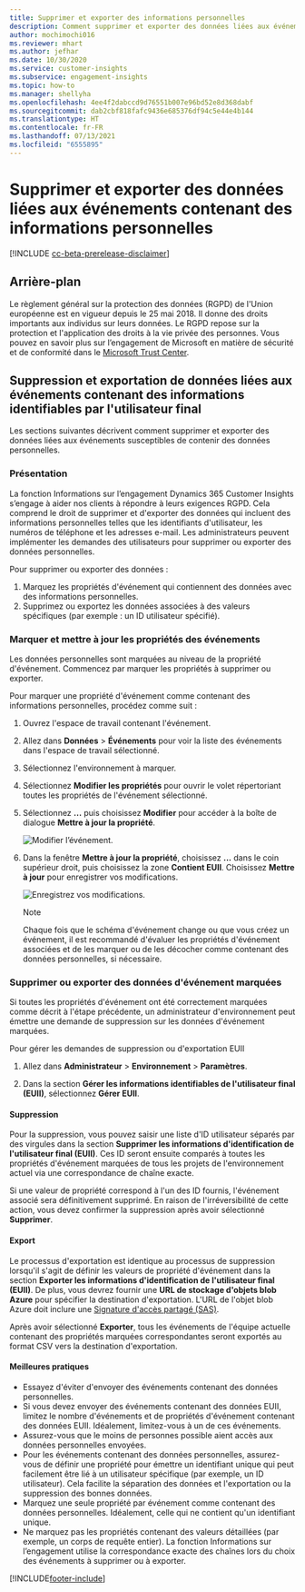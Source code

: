 ```yaml
---
title: Supprimer et exporter des informations personnelles
description: Comment supprimer et exporter des données liées aux événements contenant des données personnelles.
author: mochimochi016
ms.reviewer: mhart
ms.author: jefhar
ms.date: 10/30/2020
ms.service: customer-insights
ms.subservice: engagement-insights
ms.topic: how-to
ms.manager: shellyha
ms.openlocfilehash: 4ee4f2dabccd9d76551b007e96bd52e8d368dabf
ms.sourcegitcommit: dab2cbf818fafc9436e685376df94c5e44e4b144
ms.translationtype: HT
ms.contentlocale: fr-FR
ms.lasthandoff: 07/13/2021
ms.locfileid: "6555895"
---
```

# <a name="delete-and-export-event-data-containing-personal-information"></a>Supprimer et exporter des données liées aux événements contenant des informations personnelles

[!INCLUDE [cc-beta-prerelease-disclaimer](includes/cc-beta-prerelease-disclaimer.md)]

## <a name="background"></a>Arrière-plan

Le règlement général sur la protection des données (RGPD) de l'Union européenne est en vigueur depuis le 25 mai 2018. Il donne des droits importants aux individus sur leurs données. Le RGPD repose sur la protection et l'application des droits à la vie privée des personnes. Vous pouvez en savoir plus sur l’engagement de Microsoft en matière de sécurité et de conformité dans le [Microsoft Trust Center](https://www.microsoft.com/trust-center).

## <a name="deleting-and-exporting-event-data-containing-end-user-identifiable-information"></a>Suppression et exportation de données liées aux événements contenant des informations identifiables par l'utilisateur final

Les sections suivantes décrivent comment supprimer et exporter des données liées aux événements susceptibles de contenir des données personnelles.

### <a name="overview"></a>Présentation

La fonction Informations sur l’engagement Dynamics 365 Customer Insights s’engage à aider nos clients à répondre à leurs exigences RGPD. Cela comprend le droit de supprimer et d'exporter des données qui incluent des informations personnelles telles que les identifiants d'utilisateur, les numéros de téléphone et les adresses e-mail. Les administrateurs peuvent implémenter les demandes des utilisateurs pour supprimer ou exporter des données personnelles.

Pour supprimer ou exporter des données :

1. Marquez les propriétés d'événement qui contiennent des données avec des informations personnelles.
2. Supprimez ou exportez les données associées à des valeurs spécifiques (par exemple : un ID utilisateur spécifié).

### <a name="tag-and-update-event-properties"></a>Marquer et mettre à jour les propriétés des événements

Les données personnelles sont marquées au niveau de la propriété d'événement. Commencez par marquer les propriétés à supprimer ou exporter.

Pour marquer une propriété d'événement comme contenant des informations personnelles, procédez comme suit :

1. Ouvrez l'espace de travail contenant l'événement.

1. Allez dans **Données** > **Événements** pour voir la liste des événements dans l'espace de travail sélectionné.
  
1. Sélectionnez l'environnement à marquer.

1. Sélectionnez **Modifier les propriétés** pour ouvrir le volet répertoriant toutes les propriétés de l'événement sélectionné.
     
1. Sélectionnez **...** puis choisissez **Modifier** pour accéder à la boîte de dialogue **Mettre à jour la propriété**.

   ![Modifier l’événement.](media/edit-event.png "Modifier l’événement")

1. Dans la fenêtre **Mettre à jour la propriété**, choisissez **...** dans le coin supérieur droit, puis choisissez la zone **Contient EUII**. Choisissez **Mettre à jour** pour enregistrer vos modifications.

   ![Enregistrez vos modifications.](media/update-property.png "Enregistrer vos modifications")

   > [!NOTE]
   > Chaque fois que le schéma d'événement change ou que vous créez un événement, il est recommandé d'évaluer les propriétés d'événement associées et de les marquer ou de les décocher comme contenant des données personnelles, si nécessaire.

### <a name="delete-or-export-tagged-event-data"></a>Supprimer ou exporter des données d'événement marquées

Si toutes les propriétés d'événement ont été correctement marquées comme décrit à l'étape précédente, un administrateur d'environnement peut émettre une demande de suppression sur les données d'événement marquées.

Pour gérer les demandes de suppression ou d'exportation EUII

1. Allez dans **Administrateur** > **Environnement** > **Paramètres**.

1. Dans la section **Gérer les informations identifiables de l'utilisateur final (EUII)**, sélectionnez **Gérer EUII**.

#### <a name="deletion"></a>Suppression

Pour la suppression, vous pouvez saisir une liste d'ID utilisateur séparés par des virgules dans la section **Supprimer les informations d'identification de l'utilisateur final (EUII)**. Ces ID seront ensuite comparés à toutes les propriétés d'événement marquées de tous les projets de l'environnement actuel via une correspondance de chaîne exacte. 

Si une valeur de propriété correspond à l'un des ID fournis, l'événement associé sera définitivement supprimé. En raison de l'irréversibilité de cette action, vous devez confirmer la suppression après avoir sélectionné **Supprimer**.

#### <a name="export"></a>Export

Le processus d'exportation est identique au processus de suppression lorsqu'il s'agit de définir les valeurs de propriété d'événement dans la section **Exporter les informations d'identification de l'utilisateur final (EUII)**. De plus, vous devrez fournir une **URL de stockage d'objets blob Azure** pour spécifier la destination d'exportation. L'URL de l'objet blob Azure doit inclure une [Signature d'accès partagé (SAS)](/azure/storage/common/storage-sas-overview).

Après avoir sélectionné **Exporter**, tous les événements de l'équipe actuelle contenant des propriétés marquées correspondantes seront exportés au format CSV vers la destination d'exportation.

#### <a name="good-practices"></a>Meilleures pratiques

* Essayez d'éviter d'envoyer des événements contenant des données personnelles.
* Si vous devez envoyer des événements contenant des données EUII, limitez le nombre d'événements et de propriétés d'événement contenant des données EUII. Idéalement, limitez-vous à un de ces événements.
* Assurez-vous que le moins de personnes possible aient accès aux données personnelles envoyées.
* Pour les événements contenant des données personnelles, assurez-vous de définir une propriété pour émettre un identifiant unique qui peut facilement être lié à un utilisateur spécifique (par exemple, un ID utilisateur). Cela facilite la séparation des données et l'exportation ou la suppression des bonnes données.
* Marquez une seule propriété par événement comme contenant des données personnelles. Idéalement, celle qui ne contient qu'un identifiant unique.
* Ne marquez pas les propriétés contenant des valeurs détaillées (par exemple, un corps de requête entier). La fonction Informations sur l’engagement utilise la correspondance exacte des chaînes lors du choix des événements à supprimer ou à exporter.


[!INCLUDE[footer-include](../includes/footer-banner.md)]
